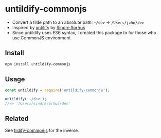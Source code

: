 # untildify-commonjs

* Convert a tilde path to an absolute path: `~/dev` → `/Users/john/dev`
* Inspired by [untilify](https://github.com/sindresorhus/untildify) by [Sindre Sorhus](https://github.com/sindresorhus)
* Since untildify uses ES6 syntax, I created this package to for those who use CommonJS environment.

  
## Install

```sh
npm install untildify-commonjs
```

## Usage

```js
const untildify = require('untildify-commonjs');

untildify('~/dev');
//=> '/Users/sindresorhus/dev'
```

## Related

See [tildify-commonjs](https://github.com/mehmetcanfarsak/tildify-commonjs) for the inverse.